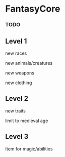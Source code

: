 # FantasyCore

### TODO ###

  ## Level 1 ##
  new races
  
  new animals/creatures
  
  new weapons
  
  new clothing
  
  
  ## Level 2 ##
  new traits
  
  limit to medieval age
  
  
  ## Level 3 ##
  Item for magic/abilities
